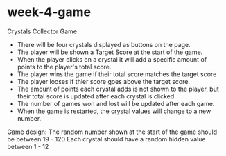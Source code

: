 # week-4-game

Crystals Collector Game

+ There will be four crystals displayed as buttons on the page.
+ The player will be shown a Target Score at the start of the game.
+ When the player clicks on a crystal it will add a specific amount of points to the player's total score.
+ The player wins the game if their total score matches the target score
+ The player looses if thier score goes above the target score.
+ The amount of points each crystal adds is not shown to the player, but their total score is updated after each crystal is clicked.
+ The number of games won and lost will be updated after each game.
+ When the game is restarted, the crystal values will change to a new number. 

Game design:
The random number shown at the start of the game should be between 19 - 120
Each crystal should have a random hidden value between 1 - 12

